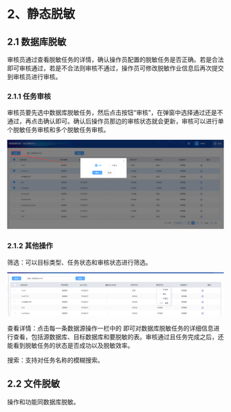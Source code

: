 # 2、静态脱敏

## 2.1 数据库脱敏

审核员通过查看脱敏任务的详情，确认操作员配置的脱敏任务是否正确。若是合法即可审核通过，若是不合法则审核不通过，操作员可修改脱敏作业信息后再次提交到审核员进行审核。

### 2.1.1 任务审核

审核员要先选中数据库脱敏任务，然后点击按钮“审核”，在弹窗中选择通过还是不通过，再点击确认即可。确认后操作员那边的审核状态就会更新，审核可以进行单个脱敏任务审核和多个脱敏任务审核。

 ![](/images/operation/audit/sdm/sdm_1.png)                              

### 2.1.2 其他操作

筛选：可以目标类型、任务状态和审核状态进行筛选。

  ![](/images/operation/audit/sdm/sdm_2.png)    

查看详情：点击每一条数据源操作一栏中的  即可对数据库脱敏任务的详细信息进行查看，包括源数据库、目标数据库和要脱敏的表。审核通过且任务完成之后，还能看到脱敏任务的状态是否成功以及脱敏效率。

搜索：支持对任务名称的模糊搜索。

## 2.2 文件脱敏

操作和功能同数据库脱敏。

